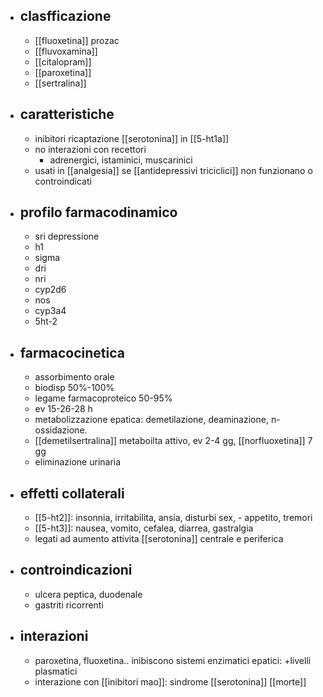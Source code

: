 - ## clasfficazione
	- [[fluoxetina]] prozac
	- [[fluvoxamina]]
	- [[citalopram]]
	- [[paroxetina]]
	- [[sertralina]]
- ## caratteristiche
	- inibitori ricaptazione [[serotonina]] in [[5-ht1a]]
	- no interazioni con recettori
		- adrenergici, istaminici, muscarinici
	- usati in [[analgesia]] se [[antidepressivi triciclici]] non funzionano o controindicati
- ## profilo farmacodinamico
	- sri depressione
	- h1
	- sigma
	- dri
	- nri
	- cyp2d6
	- nos
	- cyp3a4
	- 5ht-2
- ## farmacocinetica
	- assorbimento orale
	- biodisp 50%-100%
	- legame farmacoproteico 50-95%
	- ev 15-26-28 h
	- metabolizzazione epatica: demetilazione, deaminazione, n-ossidazione. 
	- [[demetilsertralina]] metaboilta attivo, ev 2-4 gg, [[norfluoxetina]] 7 gg
	- eliminazione urinaria
- ## effetti collaterali
	- [[5-ht2]]: insonnia, irritabilita, ansia, disturbi sex, - appetito, tremori
	- [[5-ht3]]: nausea, vomito, cefalea, diarrea, gastralgia
	- legati ad aumento attivita [[serotonina]] centrale e periferica
- ## controindicazioni
	- ulcera peptica, duodenale
	- gastriti ricorrenti
- ## interazioni
	- paroxetina, fluoxetina.. inibiscono sistemi enzimatici epatici: +livelli plasmatici
	- interazione con [[inibitori mao]]: sindrome [[serotonina]] [[morte]]